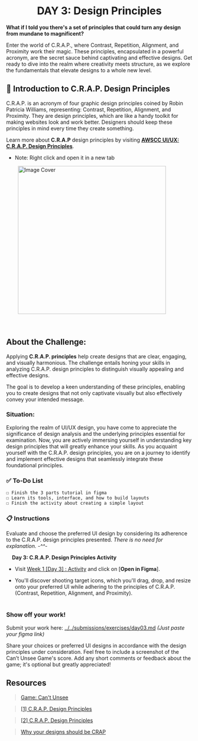 **<h1 align="center"> DAY 3: Design Principles </h1>**
**What if I told you there's a set of principles that could turn any design from mundane to magnificent?**

Enter the world of C.R.A.P., where Contrast, Repetition, Alignment, and Proximity work their magic. These principles, encapsulated in a powerful acronym, are the secret sauce behind captivating and effective designs. Get ready to dive into the realm where creativity meets structure, as we explore the fundamentals that elevate designs to a whole new level.

## **🎨 Introduction to C.R.A.P. Design Principles**

C.R.A.P. is an acronym of four graphic design principles coined by Robin Patricia Williams, representing: Contrast, Repetition, Alignment, and Proximity. They are design principles, which are like a handy toolkit for making websites look and work better. Designers should keep these principles in mind every time they create something.

Learn more about **C.R.A.P** design principles by visiting <a href="https://www.figma.com/community/file/1308155740291715507/awscc-ui-ux-c-r-a-p-design-principles" target="_blank">**AWSCC UI/UX: C.R.A.P. Design Principles**</a>.

-   Note: Right click and open it in a new tab
<p>
&nbsp;&nbsp;&nbsp;&nbsp;&nbsp;&nbsp;&nbsp;&nbsp;<a href="https://www.figma.com/community/file/1308155740291715507/awscc-ui-ux-c-r-a-p-design-principles" target="_blank" "><img src="https://github.com/xialuna/AWSCC-CodeQuest-UI-UX/assets/115876263/88460b32-2500-49d8-856d-f66c2dd23a2c" height="400" alt="Image Cover"/></a>
</p>

<br/>

## **About the Challenge:**

Applying **C.R.A.P. principles** help create designs that are clear, engaging, and visually harmonious. The challenge entails honing your skills in analyzing C.R.A.P. design principles to distinguish visually appealing and effective designs.

The goal is to develop a keen understanding of these principles, enabling you to create designs that not only captivate visually but also effectively convey your intended message.

**<h3>Situation:</h3>**
Exploring the realm of UI/UX design, you have come to appreciate the significance of design analysis and the underlying principles essential for examination. Now, you are actively immersing yourself in understanding key design principles that will greatly enhance your skills. As you acquaint yourself with the C.R.A.P. design principles, you are on a journey to identify and implement effective designs that seamlessly integrate these foundational principles.

### ✅ To-Do List

    ☐ Finish the 3 parts tutorial in figma
    ☐ Learn its tools, interface, and how to build layouts
    ☐ Finish the activity about creating a simple layout

### 📋 Instructions

Evaluate and choose the preferred UI design by considering its adherence to the C.R.A.P. design principles presented. _There is no need for explanation. -^^-_

&nbsp;&nbsp;&nbsp;&nbsp;**Day 3: C.R.A.P. Design Principles Activity**<br/>

-   Visit <a href="https://www.figma.com/community/file/1308267154487897637/week-1-day-3-activity" target="_blank">Week 1 [Day 3] : Activity</a> and click on [**Open in Figma**].

-   You'll discover shooting target icons, which you'll drag, drop, and resize onto your preferred UI while adhering to the principles of C.R.A.P. (Contrast, Repetition, Alignment, and Proximity).
    <br><br>

**<h3>Show off your work!</h3>**

Submit your work here: <a href="../../submissions/exercises/day03.md" target="_blank">../../submissions/exercises/day03.md</a> _(Just paste your figma link)_

Share your choices or preferred UI designs in accordance with the design principles under consideration. Feel free to include a screenshot of the Can’t Unsee Game's score. Add any short comments or feedback about the game; it's optional but greatly appreciated!

## Resources

> <a href="https://cantunsee.space/" target="_blank">Game: Can't Unsee</a>

> <a href="https://vwo.com/blog/crap-design-principles/" target="_blank">[1] C.R.A.P. Design Principles</a>

> <a href="https://attentioninsight.com/crap-design-principles/" target="_blank">[2] C.R.A.P. Design Principles</a>

> <a href="https://bootcamp.uxdesign.cc/why-your-designs-should-be-crap-f8c0a37f1fa5" target="_blank">Why your designs should be CRAP</a>
